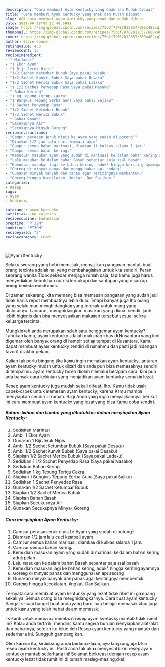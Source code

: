 ```yaml
---
description: "Cara membuat Ayam Kentucky yang enak dan Mudah Dibuat"
title: "Cara membuat Ayam Kentucky yang enak dan Mudah Dibuat"
slug: 686-cara-membuat-ayam-kentucky-yang-enak-dan-mudah-dibuat
date: 2021-06-25T09:22:49.598Z
image: https://img-global.cpcdn.com/recipes/75b2f79782012857/680x482cq70/ayam-kentucky-foto-resep-utama.jpg
thumbnail: https://img-global.cpcdn.com/recipes/75b2f79782012857/680x482cq70/ayam-kentucky-foto-resep-utama.jpg
cover: https://img-global.cpcdn.com/recipes/75b2f79782012857/680x482cq70/ayam-kentucky-foto-resep-utama.jpg
author: Essie Conner
ratingvalue: 4.6
reviewcount: 13
recipeingredient:
- " Marinasi"
- "1 Ekor Ayam"
- "1 Biji Jeruk Nipis"
- "1/2 Sachet Ketumbar Bubuk Saya pakai Desaku"
- "1/2 Sachet Kunyit Bubuk Saya pakai Desaku"
- "1/2 Sachet Merica Bubuk Saya pakai Ladaku"
- "1 1/2 Sachet Penyedap Rasa Saya pakai Masako"
- " Bahan Kering"
- "1 kg Tepung Terigu Cakra"
- "1 Bungkus Tepung Serba Guna Saya pakai Sajiku"
- "1 Sachet Penyedap Rasa"
- "1/2 Sachet Ketumbar Bubuk"
- "1/2 Sachet Merica Bubuk"
- " Bahan Basah"
- "Secukupnya Air"
- "Secukupnya Minyak Goreng"
recipeinstructions:
- "Campur perasan jeruk nipis ke Ayam yang sudah di potong²"
- "Diamkan 1/2 jam lalu cuci kembali ayam"
- "Campur semua bahan marinasi, diamkan di kulkas selama 1 jam."
- "Campur semua bahan kering."
- "Kemudian masukan ayam yang sudah di marinasi ke dalam bahan kering aduk pelan"
- "Lalu masukan ke dalam bahan Basah sebentar saja asal basah"
- "Kemudian masukan lagi ke bahan kering, aduk² hingga keriting ayamnya"
- "Goreng di minyak panas dan menggunakan api sedang"
- "Gunakan minyak banyak dan panas agar keritingnya membentuk."
- "Goreng hingga kecoklatan. Angkat. Dan Sajikan."
categories:
- Resep
tags:
- ayam
- kentucky

katakunci: ayam kentucky 
nutrition: 168 calories
recipecuisine: Indonesian
preptime: "PT32M"
cooktime: "PT39M"
recipeyield: "3"
recipecategory: Lunch

---
```



![Ayam Kentucky](https://img-global.cpcdn.com/recipes/75b2f79782012857/680x482cq70/ayam-kentucky-foto-resep-utama.jpg)

Selaku seorang yang hobi memasak, menyajikan panganan mantab buat orang tercinta adalah hal yang membahagiakan untuk kita sendiri. Peran seorang  wanita Tidak sekedar menjaga rumah saja, tapi kamu juga harus menyediakan kebutuhan nutrisi tercukupi dan santapan yang disantap orang tercinta mesti enak.

Di zaman  sekarang, kita memang bisa memesan panganan yang sudah jadi tidak harus repot membuatnya lebih dulu. Tetapi banyak juga lho orang yang selalu mau menghidangkan yang terenak untuk orang yang dicintainya. Lantaran, menghidangkan masakan yang dibuat sendiri jauh lebih higienis dan bisa menyesuaikan makanan tersebut sesuai selera keluarga tercinta. 



Mungkinkah anda merupakan salah satu penggemar ayam kentucky?. Tahukah kamu, ayam kentucky adalah makanan khas di Nusantara yang kini digemari oleh banyak orang di hampir setiap tempat di Nusantara. Kamu dapat membuat ayam kentucky sendiri di rumahmu dan pasti jadi hidangan favorit di akhir pekan.

Kalian tak perlu bingung jika kamu ingin memakan ayam kentucky, lantaran ayam kentucky mudah untuk dicari dan anda pun bisa memasaknya sendiri di tempatmu. ayam kentucky boleh diolah memalui beragam cara. Kini pun ada banyak cara kekinian yang menjadikan ayam kentucky semakin lezat.

Resep ayam kentucky juga mudah sekali dibuat, lho. Kamu tidak usah capek-capek untuk memesan ayam kentucky, karena Kamu mampu menyiapkan sendiri di rumah. Bagi Anda yang ingin menyajikannya, berikut ini cara membuat ayam kentucky yang lezat yang bisa Kamu coba sendiri.

<!--inarticleads1-->

##### Bahan-bahan dan bumbu yang dibutuhkan dalam menyiapkan Ayam Kentucky:

1. Sediakan  Marinasi
1. Ambil 1 Ekor Ayam
1. Gunakan 1 Biji Jeruk Nipis
1. Ambil 1/2 Sachet Ketumbar Bubuk (Saya pakai Desaku)
1. Ambil 1/2 Sachet Kunyit Bubuk (Saya pakai Desaku)
1. Siapkan 1/2 Sachet Merica Bubuk (Saya pakai Ladaku)
1. Sediakan 1 1/2 Sachet Penyedap Rasa (Saya pakai Masako)
1. Sediakan  Bahan Kering
1. Sediakan 1 kg Tepung Terigu Cakra
1. Siapkan 1 Bungkus Tepung Serba Guna (Saya pakai Sajiku)
1. Sediakan 1 Sachet Penyedap Rasa
1. Gunakan 1/2 Sachet Ketumbar Bubuk
1. Siapkan 1/2 Sachet Merica Bubuk
1. Siapkan  Bahan Basah
1. Siapkan Secukupnya Air
1. Gunakan Secukupnya Minyak Goreng




<!--inarticleads2-->

##### Cara menyiapkan Ayam Kentucky:

1. Campur perasan jeruk nipis ke Ayam yang sudah di potong²
1. Diamkan 1/2 jam lalu cuci kembali ayam
1. Campur semua bahan marinasi, diamkan di kulkas selama 1 jam.
1. Campur semua bahan kering.
1. Kemudian masukan ayam yang sudah di marinasi ke dalam bahan kering aduk pelan
1. Lalu masukan ke dalam bahan Basah sebentar saja asal basah
1. Kemudian masukan lagi ke bahan kering, aduk² hingga keriting ayamnya
1. Goreng di minyak panas dan menggunakan api sedang
1. Gunakan minyak banyak dan panas agar keritingnya membentuk.
1. Goreng hingga kecoklatan. Angkat. Dan Sajikan.




Ternyata cara membuat ayam kentucky yang lezat tidak ribet ini gampang sekali ya! Semua orang bisa menghidangkannya. Cara buat ayam kentucky Sangat sesuai banget buat anda yang baru mau belajar memasak atau juga untuk kamu yang telah hebat dalam memasak.

Tertarik untuk mencoba membuat resep ayam kentucky mantab tidak rumit ini? Kalau anda tertarik, mending kamu segera buruan menyiapkan alat-alat dan bahannya, setelah itu bikin deh Resep ayam kentucky yang mantab dan sederhana ini. Sungguh gampang kan. 

Oleh karena itu, ketimbang anda berlama-lama, ayo langsung aja bikin resep ayam kentucky ini. Pasti anda tak akan menyesal bikin resep ayam kentucky mantab sederhana ini! Selamat berkreasi dengan resep ayam kentucky lezat tidak rumit ini di rumah masing-masing,oke!.

